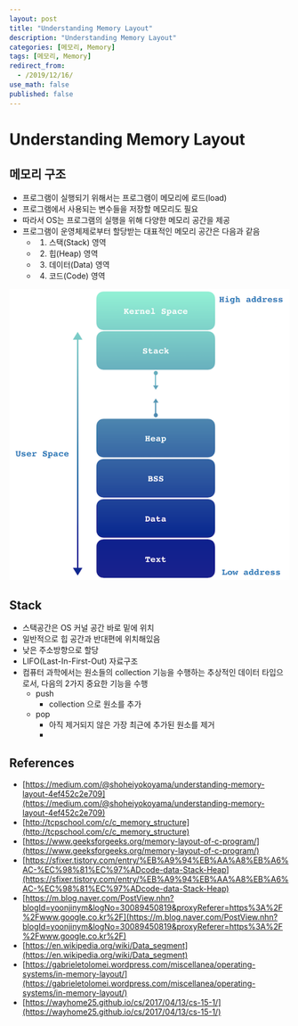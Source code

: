 ```yaml
---
layout: post
title: "Understanding Memory Layout"
description: "Understanding Memory Layout"
categories: [메모리, Memory]
tags: [메모리, Memory]
redirect_from:
  - /2019/12/16/
use_math: false
published: false
---
```


# Understanding Memory Layout

## 메모리 구조

- 프로그램이 실행되기 위해서는 프로그램이 메모리에 로드(load)
- 프로그램에서 사용되는 변수들을 저장할 메모리도 필요
- 따라서 OS는 프로그램의 실행을 위해 다양한 메모리 공간을 제공
- 프로그램이 운영체제로부터 할당받는 대표적인 메모리 공간은 다음과 같음
  - 1. 스택(Stack) 영역
  - 2. 힙(Heap) 영역
  - 3. 데이터(Data) 영역
  - 4. 코드(Code) 영역

<img src="/assets/images/posts/2019-12-16-understanding-memory-layout/memory_layout.png">

## Stack

- 스택공간은 OS 커널 공간 바로 밑에 위치
- 일반적으로 힙 공간과 반대편에 위치해있음
- 낮은 주소방향으로 할당
- LIFO(Last-In-First-Out) 자료구조
- 컴퓨터 과학에서는 원소들의 collection 기능을 수행하는 추상적인 데이터 타입으로서, 다음의 2가지 중요한 기능을 수행
  - push
    - collection 으로 원소를 추가
  - pop
    - 아직 제거되지 않은 가장 최근에 추가된 원소를 제거
    -

## References

- [https://medium.com/@shoheiyokoyama/understanding-memory-layout-4ef452c2e709](https://medium.com/@shoheiyokoyama/understanding-memory-layout-4ef452c2e709)
- [http://tcpschool.com/c/c_memory_structure](http://tcpschool.com/c/c_memory_structure)
- [https://www.geeksforgeeks.org/memory-layout-of-c-program/](https://www.geeksforgeeks.org/memory-layout-of-c-program/)
- [https://sfixer.tistory.com/entry/%EB%A9%94%EB%AA%A8%EB%A6%AC-%EC%98%81%EC%97%ADcode-data-Stack-Heap](https://sfixer.tistory.com/entry/%EB%A9%94%EB%AA%A8%EB%A6%AC-%EC%98%81%EC%97%ADcode-data-Stack-Heap)
- [https://m.blog.naver.com/PostView.nhn?blogId=yoonjinym&logNo=30089450819&proxyReferer=https%3A%2F%2Fwww.google.co.kr%2F](https://m.blog.naver.com/PostView.nhn?blogId=yoonjinym&logNo=30089450819&proxyReferer=https%3A%2F%2Fwww.google.co.kr%2F)
- [https://en.wikipedia.org/wiki/Data_segment](https://en.wikipedia.org/wiki/Data_segment)
- [https://gabrieletolomei.wordpress.com/miscellanea/operating-systems/in-memory-layout/](https://gabrieletolomei.wordpress.com/miscellanea/operating-systems/in-memory-layout/)
- [https://wayhome25.github.io/cs/2017/04/13/cs-15-1/](https://wayhome25.github.io/cs/2017/04/13/cs-15-1/)
